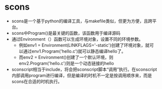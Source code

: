 # scons
- scons是一个基于python的编译工具，与makefile类似，但更为方便，且跨平台。
- scons中Program()是最关键的函数，该函数用于编译源码
- 通过Environment（）函数可以生成环境对象，设置不同的环境参数。
    - 例如env1 = Environment(LINKFLAGS='-static')创建了环境对象，就可以通过env1.Program('hello.c')就可以静态编译hello了。    
    - 而env2 = Environment()创建了一个默认环境，则env2.Program('hello.c')则是一个动态链接的hello
-  sconscript相当于include，将会把sconscript脚本“调用”执行。在sconscript内部调用program进行编译，但是编译的时机不一定是按调用顺序来，而是scons在合适的时机执行。
